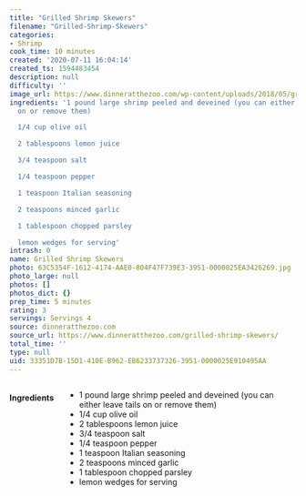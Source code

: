 ```yaml
---
title: "Grilled Shrimp Skewers"
filename: "Grilled-Shrimp-Skewers"
categories:
- Shrimp
cook_time: 10 minutes
created: '2020-07-11 16:04:14'
created_ts: 1594483454
description: null
difficulty: ''
image_url: https://www.dinneratthezoo.com/wp-content/uploads/2018/05/grilled-shrimp-skewers-3-200x300.jpg
ingredients: '1 pound large shrimp peeled and deveined (you can either leave tails
  on or remove them)

  1/4 cup olive oil

  2 tablespoons lemon juice

  3/4 teaspoon salt

  1/4 teaspoon pepper

  1 teaspoon Italian seasoning

  2 teaspoons minced garlic

  1 tablespoon chopped parsley

  lemon wedges for serving'
intrash: 0
name: Grilled Shrimp Skewers
photo: 63C5354F-1612-4174-AAE0-804F47F739E3-3951-0000025EA3426269.jpg
photo_large: null
photos: []
photos_dict: {}
prep_time: 5 minutes
rating: 3
servings: Servings 4
source: dinneratthezoo.com
source_url: https://www.dinneratthezoo.com/grilled-shrimp-skewers/
total_time: ''
type: null
uid: 33351D7B-15D1-410E-B962-EB6233737326-3951-0000025E910495AA
---
```

<div class="large-8 medium-7 columns" id="writeup">	</div><!-- #writeup -->
</div><!-- #row-one -->
<div class="row" id="row-two">	<div class="medium-4 small-5 columns"><h4 id="ingredients">Ingredients</h4><div class="box box-ingredients content"><ul>
<li>1 pound large shrimp peeled and deveined (you can either leave tails on or remove them)</li>
<li>1/4 cup olive oil</li>
<li>2 tablespoons lemon juice</li>
<li>3/4 teaspoon salt</li>
<li>1/4 teaspoon pepper</li>
<li>1 teaspoon Italian seasoning</li>
<li>2 teaspoons minced garlic</li>
<li>1 tablespoon chopped parsley</li>
<li>lemon wedges for serving</li>
</ul>
</div>	</div>	<div class="medium-6 small-7 columns">	</div>